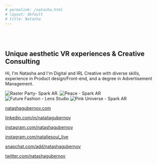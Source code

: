 ```yaml
---
# permalink: /natasha.html
# layout: default
# title: Natasha
---
```


<br><br>

## Unique aesthetic VR experiences & Creative Consulting

Hi, I'm Natasha and I'm Digital and IRL Creative with diverse skills, experience in Product design/Front-end, and a degree in Advertisement Management.

![Raster Party- Spark AR.](https://www.nonchalantart.com/img/dancing-300.gif "Raster Party- Spark AR")
![Peace - Spark AR](https://www.nonchalantart.com/img/peace.gif "Peace - Spark AR")
![Future Fashion - Lens Studio](https://www.nonchalantart.com/img/future-fashion.gif "Future Fashion - Lens Studio")
![Pink Universe - Spark AR](https://www.nonchalantart.com/img/pink-universe300.gif "Pink Universe - Spark AR")

[natashagubernov.com](http://www.natashagubernov.com)

[linkedin.com/in/nataliagubernov](https://www.linkedin.com/in/nataliagubernov/)

[instagram.com/natashagubernov](https://www.instagram.com/natashagubernov/)

[instagram.com/nataliesoul_live](https://www.instagram.com/nataliesoul_live/)

[snapchat.com/add/natashagubernov](https://www.snapchat.com/add/natashagubernov)

[twitter.com/natashagubernov](https://twitter.com/natashagubernov)
